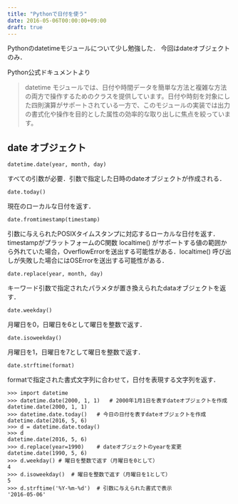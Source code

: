 ```yaml
---
title: "Pythonで日付を使う"
date: 2016-05-06T00:00:00+09:00
draft: true
---
```


Pythonのdatetimeモジュールについて少し勉強した．
今回はdateオブジェクトのみ．

Python公式ドキュメントより

> datetime モジュールでは、日付や時間データを簡単な方法と複雑な方法の両方で操作するためのクラスを提供しています。日付や時刻を対象にした四則演算がサポートされている一方で、このモジュールの実装では出力の書式化や操作を目的とした属性の効率的な取り出しに焦点を絞っています。

## date オブジェクト
```
datetime.date(year, month, day)
```

すべての引数が必要．引数で指定した日時のdateオブジェクトが作成される．

```
date.today()
```

現在のローカルな日付を返す．

```
date.fromtimestamp(timestamp)
```

引数に与えられたPOSIXタイムスタンプに対応するローカルな日付を返す．timestampがプラットフォームのC関数 localtime() がサポートする値の範囲から外れていた場合，OverflowErrorを送出する可能性がある．localtime() 呼び出しが失敗した場合にはOSErrorを送出する可能性がある．

```
date.replace(year, month, day)
```

キーワード引数で指定されたパラメタが置き換えられたdataオブジェクトを返す．

```
date.weekday()
```

月曜日を0，日曜日を6として曜日を整数で返す．

```
date.isoweekday()
```

月曜日を1，日曜日を7として曜日を整数で返す．

```
date.strftime(format)
```

formatで指定された書式文字列に合わせて，日付を表現する文字列を返す．

```
>>> import datetime
>>> datetime.date(2000, 1, 1)   # 2000年1月1日を表すdateオブジェクトを作成
datetime.date(2000, 1, 1)
>>> datetime.date.today()   # 今日の日付を表すdateオブジェクトを作成
datetime.date(2016, 5, 6)
>>> d = datetime.date.today()
>>> d
datetime.date(2016, 5, 6)
>>> d.replace(year=1990)    # dateオブジェクトのyearを変更
datetime.date(1990, 5, 6)
>>> d.weekday() # 曜日を整数で返す（月曜日を0として）
4
>>> d.isoweekday()  # 曜日を整数で返す（月曜日を1として）
5
>>> d.strftime('%Y-%m-%d')  # 引数に与えられた書式で表示
'2016-05-06'
```
